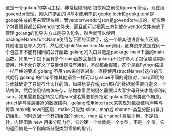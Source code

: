 这是一个golang的学习工程，非常粗糙简陋
包依赖之前使用godep管理，现在用govendor管理，刚入门挺乱的
#基本使用笔记
gopkg.lock和gopkg.toml是godep生成的用来管理依赖，而vendor/vendor.json是govendor生成的，好像两个包管理器都公用vendor文件夹，而且都可以把第三方包放在vendor文件夹底下管理
golang的包导入方式是导入包名，然后就可以使用packageName.funcName使用包下面的函数了，这一个跟其他语言有点区别，其他语言是导入文件，然后使用FileName.funcName调用，这样说来就是在同一个包底下不能有相同的公开函数
golang的入口只能是package main下面的main函数，如果一个包下面有多个main函数会报错
golang不允许导入了包但是没实际使用，也不允许定义了变量但是没有用到，不然都会报错，这个是跟Python缩进一样严格的要求
golang 不用new来创建对象，直接使用structName{}这样的形式就行
golang 的map不像其他语言一样可以存value不同的键值对，map声明的时候就确定了只能存什么样的值，如果想要存像json那样的数据就需要自定义一个结构体，然后使用结构体来存，结构体里面的键名需要以大写字母开头才能顺利转json，如果需要指定转换后的json键名需要额外指定
golang中没有类这个概念，struct是与类最接近的数据结构，golang使用interface来实现对数据结构声明与传承
make和new的区别：make 只能为 slice、map或 channel 类型分配内存并初始化，同时返回一个有初始值的 slice、map 或 channel 类型引用，不是指针。内建函数 new 用来分配内存，它的第一个参数是一个类型，不是一个值，它的返回值是一个指向新分配类型零值的指针。

